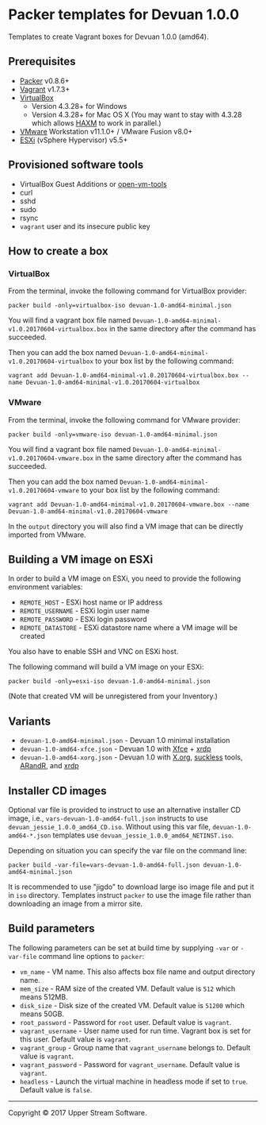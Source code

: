 # Packer templates for Devuan 1.0.0

Templates to create Vagrant boxes for Devuan 1.0.0 (amd64).


## Prerequisites

* [Packer][] v0.8.6+
* [Vagrant][] v1.7.3+
* [VirtualBox][]
	* Version 4.3.28+ for Windows
	* Version 4.3.28+ for Mac OS X (You may want to stay with 4.3.28 which allows [HAXM] to work in parallel.)
* [VMware][] Workstation v11.1.0+ / VMware Fusion v8.0+
* [ESXi][] (vSphere Hypervisor) v5.5+

[ESXi]: http://www.vmware.com/products/vsphere-hypervisor
        "Free VMware vSphere Hypervisor, Free Virtualization (ESXi)"
[HAXM]: https://software.intel.com/en-us/android/articles/intel-hardware-accelerated-execution-manager
        "Intel&reg; Hardware Accelerated Execution Manager"
[Packer]: https://www.packer.io/ "Packer by HashiCorp"
[Vagrant]: https://www.vagrantup.com/ "Vagrant"
[VirtualBox]: https://www.virtualbox.org/ "Oracle VM VirtualBox"
[VMware]: http://www.vmware.com/ "VMware Virtualization for Desktop &amp; Server, Application, Public &amp; Hybrid Clouds"


## Provisioned software tools

* VirtualBox Guest Additions or [open-vm-tools][]
* curl
* sshd
* sudo
* rsync
* `vagrant` user and its insecure public key

[open-vm-tools]: https://github.com/vmware/open-vm-tools "Official repository of VMware open-vm-tools project"


## How to create a box

### VirtualBox

From the terminal, invoke the following command for VirtualBox provider:

    packer build -only=virtualbox-iso devuan-1.0-amd64-minimal.json

You will find a vagrant box file named `Devuan-1.0-amd64-minimal-v1.0.20170604-virtualbox.box`
in the same directory after the command has succeeded.

Then you can add the box named `Devuan-1.0-amd64-minimal-v1.0.20170604-virtualbox` to your box list
by the following command:

    vagrant add Devuan-1.0-amd64-minimal-v1.0.20170604-virtualbox.box --name Devuan-1.0-amd64-minimal-v1.0.20170604-virtualbox

### VMware

From the terminal, invoke the following command for VMware provider:

    packer build -only=vmware-iso devuan-1.0-amd64-minimal.json

You will find a vagrant box file named `Devuan-1.0-amd64-minimal-v1.0.20170604-vmware.box`
in the same directory after the command has succeeded.

Then you can add the box named `Devuan-1.0-amd64-minimal-v1.0.20170604-vmware` to your box list
by the following command:

    vagrant add Devuan-1.0-amd64-minimal-v1.0.20170604-vmware.box --name Devuan-1.0-amd64-minimal-v1.0.20170604-vmware

In the `output` directory you will also find a VM image that can be directly imported from VMware.


## Building a VM image on ESXi

In order to build a VM image on ESXi, you need to provide the following environment variables:

* `REMOTE_HOST` - ESXi host name or IP address
* `REMOTE_USERNAME` - ESXi login user name
* `REMOTE_PASSWORD` - ESXi login password
* `REMOTE_DATASTORE` - ESXi datastore name where a VM image will be created

You also have to enable SSH and VNC on ESXi host.

The following command will build a VM image on your ESXi:

    packer build -only=esxi-iso devuan-1.0-amd64-minimal.json

(Note that created VM will be unregistered from your Inventory.)


## Variants

* `devuan-1.0-amd64-minimal.json` - Devuan 1.0 minimal installation
* `devuan-1.0-amd64-xfce.json` - Devuan 1.0 with [Xfce][] + [xrdp][]
* `devuan-1.0-amd64-xorg.json` - Devuan 1.0 with [X.org][], [suckless][] tools, [ARandR][], and [xrdp][]

[ARandR]: https://christian.amsuess.com/tools/arandr/ "ARandR: Another XRandR GUI"
[suckless]: http://suckless.org/ "suckless.org software that sucks less"
[X.org]: https://www.x.org/wiki/ "X.Org"
[Xfce]: http://www.xfce.org/ "Xfce Desktop Environment"
[xrdp]: http://www.xrdp.org/ "xrdp"


## Installer CD images

Optional var file is provided to instruct to use an alternative installer CD image, i.e.,
`vars-devuan-1.0-amd64-full.json` instructs to use `devuan_jessie_1.0.0_amd64_CD.iso`.
Without using this var file, `devuan-1.0-amd64-*.json` templates use `devuan_jessie_1.0.0_amd64_NETINST.iso`.

Depending on situation you can specify the var file on the command line:

    packer build -var-file=vars-devuan-1.0-amd64-full.json devuan-1.0-amd64-minimal.json

It is recommended to use "jigdo" to download large iso image file and put it in `iso` directory.  Templates
instruct `packer` to use the image file rather than downloading an image from a mirror site.


## Build parameters

The following parameters can be set at build time by supplying `-var` or `-var-file` command line options to `packer`:

* `vm_name` - VM name.  This also affects box file name and output directory name.
* `mem_size` - RAM size of the created VM.  Default value is `512` which means 512MB.
* `disk_size` - Disk size of the created VM.  Default value is `51200` which means 50GB.
* `root_password` - Password for `root` user.  Default value is `vagrant`.
* `vagrant_username` - User name used for run time.  Vagrant box is set for this user.  Default value is `vagrant`.
* `vagrant_group` - Group name that `vagrant_username` belongs to.  Default value is `vagrant`.
* `vagrant_password` - Password for `vagrant_username`.  Default value is `vagrant`.
* `headless` - Launch the virtual machine in headless mode if set to `true`.  Default value is `false`.

- - -

Copyright &copy; 2017 Upper Stream Software.
